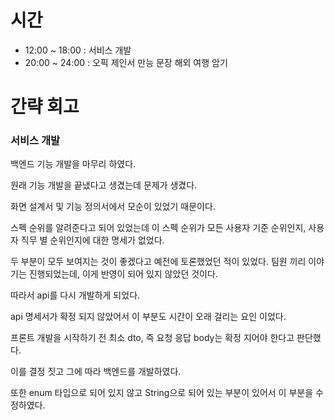 # 시간
- 12:00 ~ 18:00 : 서비스 개발 
- 20:00 ~ 24:00 : 오픽 제인서 만능 문장 해외 여행 암기

# 간략 회고

### 서비스 개발

백엔드 기능 개발을 마무리 하였다.

원래 기능 개발을 끝냈다고 생겼는데 문제가 생겼다.

화면 설계서 및 기능 정의서에서 모순이 있었기 때문이다.

스펙 순위를 알려준다고 되어 있었는데 이 스펙 순위가 모든 사용자 기준 순위인지, 사용자 직무 별 순위인지에 대한 명세가 없었다.

두 부분이 모두 보여지는 것이 좋겠다고 예전에 토론했었던 적이 있었다. 팀원 끼리 이야기는 진행되었는데, 이게 반영이 되어 있지 않았던 것이다.

따라서 api를 다시 개발하게 되었다.

api 명세서가 확정 되지 않았어서 이 부분도 시간이 오래 걸리는 요인 이었다.

프론트 개발을 시작하기 전 최소 dto, 즉 요청 응답 body는 확정 지어야 한다고 판단했다.

이를 결정 짓고 그에 따라 백엔드를 개발하였다.

또한 enum 타입으로 되어 있지 않고 String으로 되어 있는 부분이 있어서 이 부분을 수정하였다.